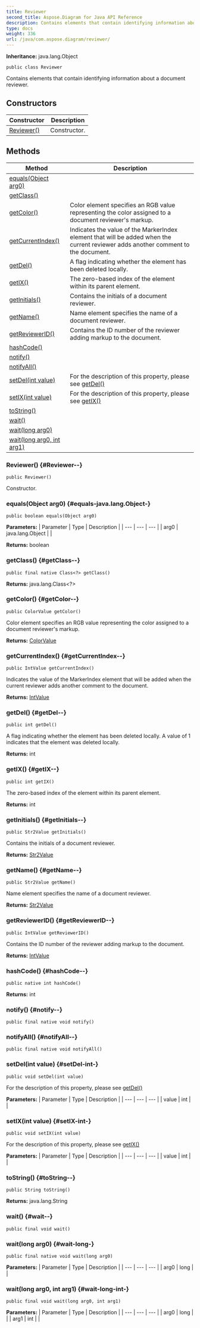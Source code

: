 ```yaml
---
title: Reviewer
second_title: Aspose.Diagram for Java API Reference
description: Contains elements that contain identifying information about a document reviewer.
type: docs
weight: 336
url: /java/com.aspose.diagram/reviewer/
---
```


**Inheritance:**
java.lang.Object
```
public class Reviewer
```

Contains elements that contain identifying information about a document reviewer.
## Constructors

| Constructor | Description |
| --- | --- |
| [Reviewer()](#Reviewer--) | Constructor. |
## Methods

| Method | Description |
| --- | --- |
| [equals(Object arg0)](#equals-java.lang.Object-) |  |
| [getClass()](#getClass--) |  |
| [getColor()](#getColor--) | Color element specifies an RGB value representing the color assigned to a document reviewer's markup. |
| [getCurrentIndex()](#getCurrentIndex--) | Indicates the value of the MarkerIndex element that will be added when the current reviewer adds another comment to the document. |
| [getDel()](#getDel--) | A flag indicating whether the element has been deleted locally. |
| [getIX()](#getIX--) | The zero-based index of the element within its parent element. |
| [getInitials()](#getInitials--) | Contains the initials of a document reviewer. |
| [getName()](#getName--) | Name element specifies the name of a document reviewer. |
| [getReviewerID()](#getReviewerID--) | Contains the ID number of the reviewer adding markup to the document. |
| [hashCode()](#hashCode--) |  |
| [notify()](#notify--) |  |
| [notifyAll()](#notifyAll--) |  |
| [setDel(int value)](#setDel-int-) | For the description of this property, please see [getDel()](../../com.aspose.diagram/reviewer\#getDel--) |
| [setIX(int value)](#setIX-int-) | For the description of this property, please see [getIX()](../../com.aspose.diagram/reviewer\#getIX--) |
| [toString()](#toString--) |  |
| [wait()](#wait--) |  |
| [wait(long arg0)](#wait-long-) |  |
| [wait(long arg0, int arg1)](#wait-long-int-) |  |
### Reviewer() {#Reviewer--}
```
public Reviewer()
```


Constructor.

### equals(Object arg0) {#equals-java.lang.Object-}
```
public boolean equals(Object arg0)
```




**Parameters:**
| Parameter | Type | Description |
| --- | --- | --- |
| arg0 | java.lang.Object |  |

**Returns:**
boolean
### getClass() {#getClass--}
```
public final native Class<?> getClass()
```




**Returns:**
java.lang.Class<?>
### getColor() {#getColor--}
```
public ColorValue getColor()
```


Color element specifies an RGB value representing the color assigned to a document reviewer's markup.

**Returns:**
[ColorValue](../../com.aspose.diagram/colorvalue)
### getCurrentIndex() {#getCurrentIndex--}
```
public IntValue getCurrentIndex()
```


Indicates the value of the MarkerIndex element that will be added when the current reviewer adds another comment to the document.

**Returns:**
[IntValue](../../com.aspose.diagram/intvalue)
### getDel() {#getDel--}
```
public int getDel()
```


A flag indicating whether the element has been deleted locally. A value of 1 indicates that the element was deleted locally.

**Returns:**
int
### getIX() {#getIX--}
```
public int getIX()
```


The zero-based index of the element within its parent element.

**Returns:**
int
### getInitials() {#getInitials--}
```
public Str2Value getInitials()
```


Contains the initials of a document reviewer.

**Returns:**
[Str2Value](../../com.aspose.diagram/str2value)
### getName() {#getName--}
```
public Str2Value getName()
```


Name element specifies the name of a document reviewer.

**Returns:**
[Str2Value](../../com.aspose.diagram/str2value)
### getReviewerID() {#getReviewerID--}
```
public IntValue getReviewerID()
```


Contains the ID number of the reviewer adding markup to the document.

**Returns:**
[IntValue](../../com.aspose.diagram/intvalue)
### hashCode() {#hashCode--}
```
public native int hashCode()
```




**Returns:**
int
### notify() {#notify--}
```
public final native void notify()
```




### notifyAll() {#notifyAll--}
```
public final native void notifyAll()
```




### setDel(int value) {#setDel-int-}
```
public void setDel(int value)
```


For the description of this property, please see [getDel()](../../com.aspose.diagram/reviewer\#getDel--)

**Parameters:**
| Parameter | Type | Description |
| --- | --- | --- |
| value | int |  |

### setIX(int value) {#setIX-int-}
```
public void setIX(int value)
```


For the description of this property, please see [getIX()](../../com.aspose.diagram/reviewer\#getIX--)

**Parameters:**
| Parameter | Type | Description |
| --- | --- | --- |
| value | int |  |

### toString() {#toString--}
```
public String toString()
```




**Returns:**
java.lang.String
### wait() {#wait--}
```
public final void wait()
```




### wait(long arg0) {#wait-long-}
```
public final native void wait(long arg0)
```




**Parameters:**
| Parameter | Type | Description |
| --- | --- | --- |
| arg0 | long |  |

### wait(long arg0, int arg1) {#wait-long-int-}
```
public final void wait(long arg0, int arg1)
```




**Parameters:**
| Parameter | Type | Description |
| --- | --- | --- |
| arg0 | long |  |
| arg1 | int |  |

